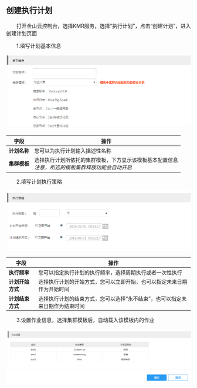 ## 创建执行计划

　　打开金山云控制台，选择KMR服务，选择“执行计划”，点击“创建计划”，进入创建计划页面
  
　　1.填写计划基本信息

![基本信息](./images/zxjh1.png)


| 字段 | 操作 |
| -- | -- |
| **计划名称** | 您可以为执行计划输入描述性名称 |
| **集群模板** | 选择执行计划所依托的集群模板，下方显示该模板基本配置信息<br>*注意，所选的模板集群释放功能会自动开启* |



　　2.填写计划执行策略

![执行策略](./images/zxjh2.png)

| 字段 | 操作 |
| -- | -- |
| **执行频率** | 您可以指定执行计划的执行频率，选择周期执行或者一次性执行 |
| **计划开始方式** | 选择执行计划的开始方式，您可以立即开始，也可以指定未来日期作为开始时间 | 
| **计划结束方式** | 选择执行计划的结束方式，您可以选择“永不结束”，也可以指定未来日期作为结束时间 |

　　3.设置作业信息，选择集群模板后，自动载入该模板内的作业

![作业](./images/zxjh3.png)